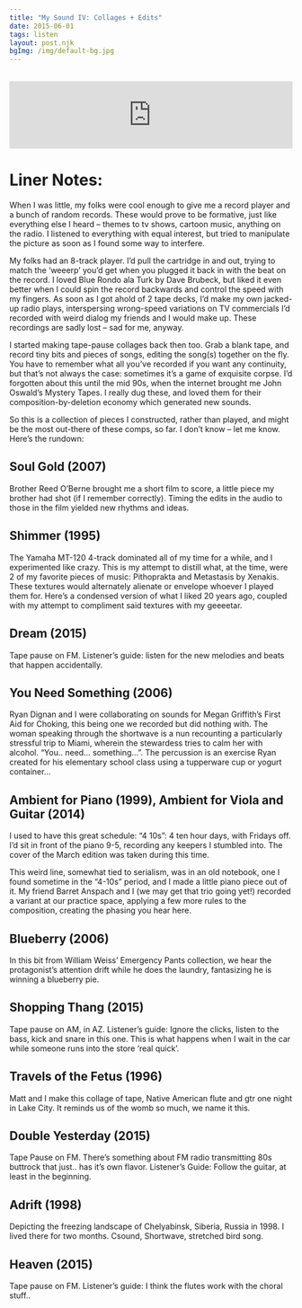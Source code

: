 ```yaml
---
title: "My Sound IV: Collages + Edits"
date: 2015-06-01
tags: listen
layout: post.njk
bgImg: /img/default-bg.jpg
---
```

<br/>
<iframe style="border: 0; width: 100%; height: 120px;" src="https://bandcamp.com/EmbeddedPlayer/album=2307811038/size=large/bgcol=ffffff/linkcol=0687f5/tracklist=false/artwork=small/transparent=true/" seamless><a href="https://listenfastermusic.bandcamp.com/album/my-sound-iv-collages">My Sound IV: Collages by Ben McAllister</a></iframe>

# Liner Notes:

When I was little, my folks were cool enough to give me a record
player and a bunch of random records. These would prove to be formative,
just like everything else I heard – themes to tv shows, cartoon music,
anything on the radio. I listened to everything with equal interest, but
tried to manipulate the picture as soon as I found some way to
interfere.

My folks had an 8-track player. I’d pull the cartridge in and out,
trying to match the ‘weeerp’ you’d get when you plugged it back in with
the beat on the record. I loved Blue Rondo ala Turk by Dave Brubeck, but
liked it even better when I could spin the record backwards and control
the speed with my fingers. As soon as I got ahold of 2 tape decks, I’d
make my own jacked-up radio plays, interspersing wrong-speed variations
on TV commercials I’d recorded with weird dialog my friends and I would
make up. These recordings are sadly lost – sad for me, anyway.

I started making tape-pause collages back then too. Grab a blank
tape, and record tiny bits and pieces of songs, editing the song(s)
together on the fly. You have to remember what all you’ve recorded if
you want any continuity, but that’s not always the case: sometimes it’s a
game of exquisite corpse. I’d forgotten about this until the mid 90s,
when the internet brought me John Oswald’s Mystery Tapes. I really dug
these, and loved them for their composition-by-deletion economy which
generated new sounds.

So this is a collection of pieces I constructed, rather than played,
and might be the most out-there of these comps, so far. I don’t know –
let me know. Here’s the rundown:

## Soul Gold (2007)



Brother Reed O’Berne brought me a short film to score, a little piece my
brother had shot (if I remember correctly). Timing the edits in the
audio to those in the film yielded new rhythms and ideas.

## Shimmer (1995)


The Yamaha MT-120 4-track dominated all of my time for a while, and I
experimented like crazy. This is my attempt to distill what, at the
time, were 2 of my favorite pieces of music: Pithoprakta and Metastasis
by Xenakis. These textures would alternately alienate or envelope
whoever I played them for. Here’s a condensed version of what I liked 20
years ago, coupled with my attempt to compliment said textures with my
geeeetar.

## Dream (2015)


Tape pause on FM. Listener’s guide: listen for the new melodies and beats that happen accidentally.

## You Need Something (2006)


Ryan Dignan and I were collaborating on sounds for Megan Griffith’s
First Aid for Choking, this being one we recorded but did nothing with.
The woman speaking through the shortwave is a nun recounting a
particularly stressful trip to Miami, wherein the stewardess tries to
calm her with alcohol. “You.. need… something…”. The percussion is an
exercise Ryan created for his elementary school class using a tupperware
cup or yogurt container…

## Ambient for Piano (1999), Ambient for Viola and Guitar (2014)


I used to have this great schedule: “4 10s”: 4 ten hour days, with
Fridays off. I’d sit in front of the piano 9-5, recording any keepers I
stumbled into. The cover of the March edition was taken during this
time.

This weird line, somewhat tied to serialism, was in an old notebook, one
I found sometime in the “4-10s” period, and I made a little piano piece
out of it. My friend Barret Anspach and I (we may get that trio going
yet!) recorded a variant at our practice space, applying a few more
rules to the composition, creating the phasing you hear here.

## Blueberry (2006)



In this bit from William Weiss’ Emergency Pants collection, we hear the
protagonist’s attention drift while he does the laundry, fantasizing he
is winning a blueberry pie.

## Shopping Thang (2015)


Tape pause on AM, in AZ. Listener’s guide: Ignore the clicks, listen to
the bass, kick and snare in this one. This is what happens when I wait
in the car while someone runs into the store ‘real quick’.

## Travels of the Fetus (1996)


Matt and I make this collage of tape, Native American flute and gtr one
night in Lake City. It reminds us of the womb so much, we name it this.

## Double Yesterday (2015)


Tape Pause on FM. There’s something about FM radio transmitting 80s
buttrock that just.. has it’s own flavor. Listener’s Guide: Follow the
guitar, at least in the beginning.

## Adrift (1998)


Depicting the freezing landscape of Chelyabinsk, Siberia, Russia in
1998. I lived there for two months. Csound, Shortwave, stretched bird
      song. 
 
## Heaven (2015)


Tape pause on FM. Listener’s guide: I think the flutes work with the choral stuff..
